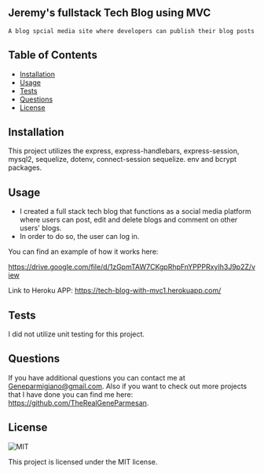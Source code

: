 ## Jeremy's fullstack Tech Blog using MVC 

    A blog spcial media site where developers can publish their blog posts 

## Table of Contents

- [Installation](#installation)
- [Usage](#usage)
- [Tests](#tests)
- [Questions](#questions)
- [License](#license)

## Installation

This project utilizes the express, express-handlebars, express-session, mysql2, sequelize, dotenv, connect-session sequelize. env and bcrypt packages.

## Usage

- I created a full stack tech blog that functions as a social media platform where users can post, edit and delete blogs and comment on other users' blogs. 
- In order to do so, the user can log in. 

You can find an example of how it works here:

https://drive.google.com/file/d/1zGpmTAW7CKgpRhpFnYPPPRxyIh3J9p2Z/view

Link to Heroku APP: https://tech-blog-with-mvc1.herokuapp.com/

## Tests

I did not utilize unit testing for this project. 

## Questions

If you have additional questions you can contact me at Geneparmigiano@gmail.com. Also if you want to check out more projects that I have done you can find me here: https://github.com/TheRealGeneParmesan.

## License

![MIT](https://img.shields.io/badge/license-MIT-brightgreen)

This project is licensed under the MIT license.
